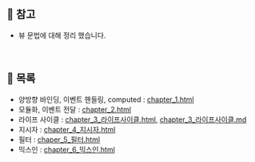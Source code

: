 📌 참고
-
* 뷰 문법에 대해 정리 했습니다.


<br/>



📌 목록
-
* 양방향 바인딩, 이벤트 핸들링, computed : [chapter_1.html](./chapter_1.html)
* 모듈화, 이벤트 전달 : [chapter_2.html](./chapter_2.html)
* 라이프 사이클 : [chapter_3_라이프사이클.html](./chapter_3_라이프사이클.html), [chapter_3_라이프사이클.md](./chapter_3_라이프사이클.md)
* 지시자 : [chapter_4_지시자.html](./chapter_4_지시자.html)
* 필터 : [chaper_5_필터.html](./chaper_5_필터.html)
* 믹스인 : [chapter_6_믹스인.html](./chapter_6_믹스인.html)
